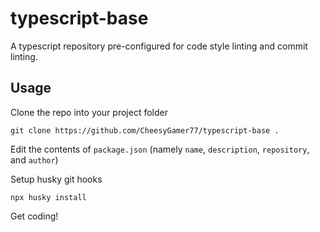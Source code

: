 # typescript-base

A typescript repository pre-configured for code style linting and commit linting.

## Usage

Clone the repo into your project folder

```sh-session
git clone https://github.com/CheesyGamer77/typescript-base .
```

Edit the contents of `package.json` (namely `name`, `description`, `repository`, and `author`)

Setup husky git hooks

```sh-session
npx husky install
```

Get coding!
